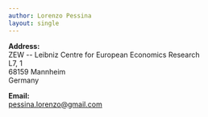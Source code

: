 ```yaml
---
author: Lorenzo Pessina
layout: single
---
```


**Address:** \
ZEW -- Leibniz Centre for European Economics Research \
L7, 1 \
68159 Mannheim \
Germany

**Email:** \
pessina.lorenzo@gmail.com